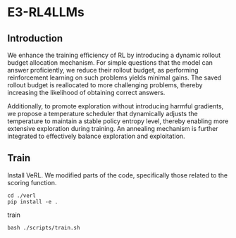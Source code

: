 # E3-RL4LLMs

## Introduction
We enhance the training efficiency of RL by introducing a dynamic rollout 
budget allocation mechanism. 
For simple questions that the model can answer proficiently, 
we reduce their rollout budget, as performing reinforcement learning on such 
problems yields minimal gains. The saved rollout budget is reallocated to 
more challenging problems, thereby increasing the likelihood of 
obtaining correct answers. 

Additionally, to promote exploration without introducing harmful gradients, 
we propose a temperature scheduler that dynamically adjusts the temperature to maintain 
a stable policy entropy level, thereby enabling more extensive exploration during
training.  An annealing mechanism is further integrated to effectively balance 
exploration and exploitation.


## Train

Install VeRL. We modified parts of the code, 
specifically those related to the scoring function.

```shell
cd ./verl
pip install -e .
```


train
```shell
bash ./scripts/train.sh
```

